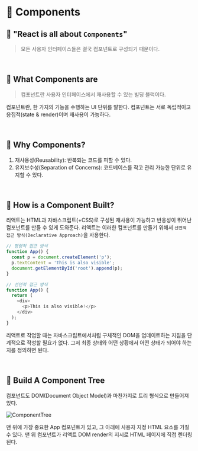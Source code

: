 # 🔵 Components

## 🔹 "React is all about `Components`"

> 모든 사용자 인터페이스들은 결국 컴포넌트로 구성되기 때문이다.

<br/>

## 🔹 What Components are

> 컴포넌트란 사용자 인터페이스에서 재사용할 수 있는 빌딩 블럭이다.

컴포넌트란, 한 가지의 기능을 수행하는 UI 단위를 말한다. 컴포넌트는 서로 독립적이고 응집적(state & render)이며 재사용이 가능하다.

<br/>

## 🔹 Why Components?

1. 재사용성(Reusability): 반복되는 코드를 피할 수 있다.
2. 유지보수성(Separation of Concerns): 코드베이스를 작고 관리 가능한 단위로 유지할 수 있다.

<br/>

## 🔹 How is a Component Built?

리액트는 HTML과 자바스크립트(+CSS)로 구성된 재사용이 가능하고 반응성이 뛰어난 컴포넌트를 만들 수 있게 도와준다. 리액트는 이러한 컴포넌트를 만들기 위해서 `선언적 접근 방식(Declarative Approach)`을 사용한다.

```js
// 명령적 접근 방식
function App() {
  const p = document.createElement('p');
  p.textContent = 'This is also visible';
  document.getElementById('root').append(p);
}

// 선언적 접근 방식
function App() {
  return (
    <div>
      <p>This is also visible!</p>
    </div>
  );
}
```

리액트로 작업할 때는 자바스크립트에서처럼 구체적인 DOM을 업데이트하는 지침을 단계적으로 작성할 필요가 없다. 그저 최종 상태와 어떤 상황에서 어떤 상태가 되어야 하는지를 정의하면 된다.

<br/>

## 🔹 Build A Component Tree

컴포넌트도 DOM(Document Object Model)과 마찬가지로 트리 형식으로 만들어져 있다.

![ComponentTree](https://smartcodehelper.com/wp-content/uploads/2021/06/image-4-1024x461.png)

맨 위에 가장 중요한 App 컴포넌트가 있고, 그 아래에 사용자 지정 HTML 요소를 가질 수 있다. 맨 위 컴포넌트가 리액트 DOM render의 지시로 HTML 페이지에 직접 렌더링된다.
